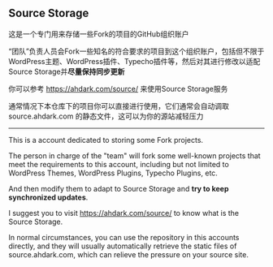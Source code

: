 ## Source Storage

这是一个专门用来存储一些Fork的项目的GitHub组织账户

“团队”负责人员会Fork一些知名的符合要求的项目到这个组织账户，包括但不限于WordPress主题、WordPress插件、Typecho插件等，然后对其进行修改以适配Source Storage并**尽量保持同步更新**

你可以参考 <https://ahdark.com/source/> 来使用Source Storage服务

通常情况下本仓库下的项目你可以直接进行使用，它们通常会自动调取 source.ahdark.com 的静态文件，这可以为你的源站减轻压力

---

This is a account dedicated to storing some Fork projects.

The person in charge of the "team" will fork some well-known projects that meet the requirements to this account, including but not limited to WordPress Themes, WordPress Plugins, Typecho Plugins, etc.

And then modify them to adapt to Source Storage and **try to keep synchronized updates**.

I suggest you to visit <https://ahdark.com/source/> to know what is the Source Storage.

In normal circumstances, you can use the repository in this accounts directly, and they will usually automatically retrieve the static files of source.ahdark.com, which can relieve the pressure on your source site.

